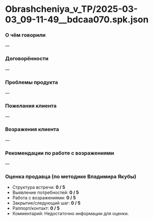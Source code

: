 # Obrashcheniya_v_TP/2025-03-03_09-11-49__bdcaa070.spk.json

### О чём говорили
—

### Договорённости
—

### Проблемы продукта
—

### Пожелания клиента
—

### Возражения клиента
—

### Рекомендации по работе с возражениями
—

### Оценка продавца (по методике Владимира Якубы)
- Структура встречи: **0 / 5**
- Выявление потребностей: **0 / 5**
- Работа с возражениями: **0 / 5**
- Закрытие/следующий шаг: **0 / 5**
- Раппорт/контакт: **0 / 5**
- Комментарий: Недостаточно информации для оценки.
